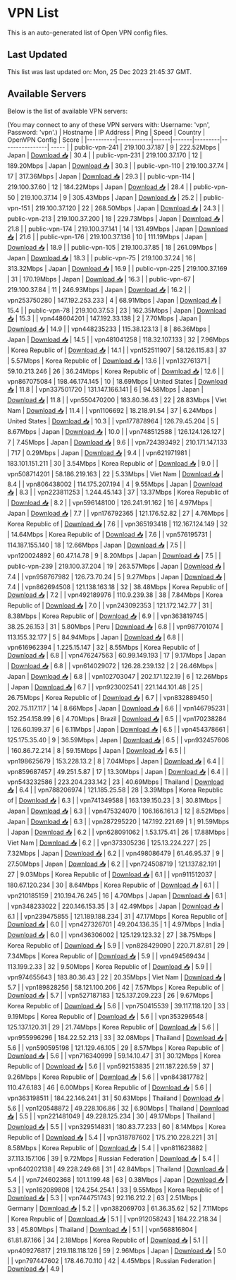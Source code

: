 # VPN List

This is an auto-generated list of Open VPN config files.

## Last Updated

This list was last updated on: Mon, 25 Dec 2023 21:45:37 GMT.

## Available Servers

Below is the list of available VPN servers:

(You may connect to any of these VPN servers with: Username: 'vpn', Password: 'vpn'.)
| Hostname | IP Address | Ping | Speed | Country | OpenVPN Config | Score |
|----------|------------|------|-------|---------|----------------| ----- |
| public-vpn-241 | 219.100.37.187 | 9 | 222.52Mbps | Japan | [Download 📥](./configs/server_0_JP.ovpn) | 30.4 |
| public-vpn-231 | 219.100.37.170 | 12 | 189.20Mbps | Japan | [Download 📥](./configs/server_1_JP.ovpn) | 30.3 |
| public-vpn-110 | 219.100.37.74 | 17 | 317.36Mbps | Japan | [Download 📥](./configs/server_2_JP.ovpn) | 29.3 |
| public-vpn-114 | 219.100.37.60 | 12 | 184.22Mbps | Japan | [Download 📥](./configs/server_3_JP.ovpn) | 28.4 |
| public-vpn-50 | 219.100.37.14 | 9 | 305.43Mbps | Japan | [Download 📥](./configs/server_4_JP.ovpn) | 25.2 |
| public-vpn-151 | 219.100.37.120 | 22 | 268.50Mbps | Japan | [Download 📥](./configs/server_5_JP.ovpn) | 24.3 |
| public-vpn-213 | 219.100.37.200 | 18 | 229.73Mbps | Japan | [Download 📥](./configs/server_6_JP.ovpn) | 21.8 |
| public-vpn-174 | 219.100.37.141 | 14 | 131.49Mbps | Japan | [Download 📥](./configs/server_7_JP.ovpn) | 21.6 |
| public-vpn-176 | 219.100.37.136 | 10 | 111.19Mbps | Japan | [Download 📥](./configs/server_8_JP.ovpn) | 18.9 |
| public-vpn-105 | 219.100.37.85 | 18 | 261.09Mbps | Japan | [Download 📥](./configs/server_9_JP.ovpn) | 18.3 |
| public-vpn-75 | 219.100.37.24 | 16 | 313.32Mbps | Japan | [Download 📥](./configs/server_10_JP.ovpn) | 16.9 |
| public-vpn-225 | 219.100.37.169 | 31 | 170.19Mbps | Japan | [Download 📥](./configs/server_11_JP.ovpn) | 16.3 |
| public-vpn-67 | 219.100.37.84 | 11 | 246.93Mbps | Japan | [Download 📥](./configs/server_12_JP.ovpn) | 16.2 |
| vpn253750280 | 147.192.253.233 | 4 | 68.91Mbps | Japan | [Download 📥](./configs/server_13_JP.ovpn) | 15.4 |
| public-vpn-78 | 219.100.37.53 | 23 | 162.35Mbps | Japan | [Download 📥](./configs/server_14_JP.ovpn) | 15.3 |
| vpn448604201 | 147.192.33.138 | 2 | 7.70Mbps | Japan | [Download 📥](./configs/server_15_JP.ovpn) | 14.9 |
| vpn448235233 | 115.38.123.13 | 8 | 86.36Mbps | Japan | [Download 📥](./configs/server_16_JP.ovpn) | 14.5 |
| vpn481041258 | 118.32.107.133 | 32 | 7.96Mbps | Korea Republic of | [Download 📥](./configs/server_17_KR.ovpn) | 14.1 |
| vpn152511907 | 58.126.115.83 | 37 | 5.57Mbps | Korea Republic of | [Download 📥](./configs/server_18_KR.ovpn) | 13.6 |
| vpn132761371 | 59.10.213.246 | 26 | 36.24Mbps | Korea Republic of | [Download 📥](./configs/server_19_KR.ovpn) | 12.6 |
| vpn867075084 | 198.46.174.145 | 10 | 18.69Mbps | United States | [Download 📥](./configs/server_20_US.ovpn) | 11.8 |
| vpn337501720 | 131.147.166.141 | 6 | 94.58Mbps | Japan | [Download 📥](./configs/server_21_JP.ovpn) | 11.8 |
| vpn550470200 | 183.80.36.43 | 22 | 28.83Mbps | Viet Nam | [Download 📥](./configs/server_22_VN.ovpn) | 11.4 |
| vpn1106692 | 18.218.91.54 | 37 | 6.24Mbps | United States | [Download 📥](./configs/server_23_US.ovpn) | 10.3 |
| vpn177878964 | 126.79.45.204 | 5 | 8.67Mbps | Japan | [Download 📥](./configs/server_24_JP.ovpn) | 10.0 |
| vpn748512588 | 126.124.126.127 | 7 | 7.45Mbps | Japan | [Download 📥](./configs/server_25_JP.ovpn) | 9.6 |
| vpn724393492 | 210.171.147.133 | 717 | 0.29Mbps | Japan | [Download 📥](./configs/server_26_JP.ovpn) | 9.4 |
| vpn621971981 | 183.101.151.211 | 30 | 3.54Mbps | Korea Republic of | [Download 📥](./configs/server_27_KR.ovpn) | 9.0 |
| vpn508714201 | 58.186.219.163 | 22 | 5.33Mbps | Viet Nam | [Download 📥](./configs/server_28_VN.ovpn) | 8.4 |
| vpn806438002 | 114.175.207.194 | 4 | 9.55Mbps | Japan | [Download 📥](./configs/server_29_JP.ovpn) | 8.3 |
| vpn223811253 | 1.244.45.143 | 37 | 13.37Mbps | Korea Republic of | [Download 📥](./configs/server_30_KR.ovpn) | 8.2 |
| vpn596148100 | 126.241.91.162 | 16 | 4.97Mbps | Japan | [Download 📥](./configs/server_31_JP.ovpn) | 7.7 |
| vpn176792365 | 121.176.52.82 | 27 | 4.76Mbps | Korea Republic of | [Download 📥](./configs/server_32_KR.ovpn) | 7.6 |
| vpn365193418 | 112.167.124.149 | 32 | 14.64Mbps | Korea Republic of | [Download 📥](./configs/server_33_KR.ovpn) | 7.6 |
| vpn576195731 | 114.187.155.140 | 18 | 12.66Mbps | Japan | [Download 📥](./configs/server_34_JP.ovpn) | 7.5 |
| vpn120024892 | 60.47.14.78 | 9 | 8.20Mbps | Japan | [Download 📥](./configs/server_35_JP.ovpn) | 7.5 |
| public-vpn-239 | 219.100.37.204 | 19 | 263.57Mbps | Japan | [Download 📥](./configs/server_36_JP.ovpn) | 7.4 |
| vpn958767982 | 126.73.70.24 | 5 | 9.27Mbps | Japan | [Download 📥](./configs/server_37_JP.ovpn) | 7.4 |
| vpn862694508 | 121.138.163.18 | 32 | 38.48Mbps | Korea Republic of | [Download 📥](./configs/server_38_KR.ovpn) | 7.2 |
| vpn492189976 | 110.9.239.38 | 38 | 7.84Mbps | Korea Republic of | [Download 📥](./configs/server_39_KR.ovpn) | 7.0 |
| vpn243092353 | 121.172.142.77 | 31 | 8.38Mbps | Korea Republic of | [Download 📥](./configs/server_40_KR.ovpn) | 6.9 |
| vpn363819745 | 38.25.26.153 | 31 | 5.80Mbps | Peru | [Download 📥](./configs/server_41_PE.ovpn) | 6.8 |
| vpn987701074 | 113.155.32.177 | 5 | 84.94Mbps | Japan | [Download 📥](./configs/server_42_JP.ovpn) | 6.8 |
| vpn616962394 | 1.225.15.147 | 32 | 8.55Mbps | Korea Republic of | [Download 📥](./configs/server_43_KR.ovpn) | 6.8 |
| vpn476247563 | 60.99.149.193 | 17 | 9.17Mbps | Japan | [Download 📥](./configs/server_44_JP.ovpn) | 6.8 |
| vpn614029072 | 126.28.239.132 | 2 | 26.46Mbps | Japan | [Download 📥](./configs/server_45_JP.ovpn) | 6.8 |
| vpn102703047 | 202.171.122.19 | 6 | 12.26Mbps | Japan | [Download 📥](./configs/server_46_JP.ovpn) | 6.7 |
| vpn923002541 | 221.144.101.48 | 25 | 26.75Mbps | Korea Republic of | [Download 📥](./configs/server_47_KR.ovpn) | 6.7 |
| vpn832889450 | 202.75.117.117 | 14 | 8.66Mbps | Japan | [Download 📥](./configs/server_48_JP.ovpn) | 6.6 |
| vpn146795231 | 152.254.158.99 | 6 | 4.70Mbps | Brazil | [Download 📥](./configs/server_49_BR.ovpn) | 6.5 |
| vpn170238284 | 126.60.199.37 | 6 | 6.11Mbps | Japan | [Download 📥](./configs/server_50_JP.ovpn) | 6.5 |
| vpn454378661 | 125.175.35.40 | 9 | 36.59Mbps | Japan | [Download 📥](./configs/server_51_JP.ovpn) | 6.5 |
| vpn932457606 | 160.86.72.214 | 8 | 59.15Mbps | Japan | [Download 📥](./configs/server_52_JP.ovpn) | 6.5 |
| vpn198625679 | 153.228.13.2 | 8 | 7.04Mbps | Japan | [Download 📥](./configs/server_53_JP.ovpn) | 6.4 |
| vpn859687457 | 49.251.5.87 | 17 | 13.30Mbps | Japan | [Download 📥](./configs/server_54_JP.ovpn) | 6.4 |
| vpn543232586 | 223.204.233.142 | 23 | 40.69Mbps | Thailand | [Download 📥](./configs/server_55_TH.ovpn) | 6.4 |
| vpn788206974 | 121.185.25.58 | 28 | 3.39Mbps | Korea Republic of | [Download 📥](./configs/server_56_KR.ovpn) | 6.3 |
| vpn741349588 | 163.139.150.23 | 3 | 30.81Mbps | Japan | [Download 📥](./configs/server_57_JP.ovpn) | 6.3 |
| vpn475324070 | 106.166.161.3 | 12 | 8.52Mbps | Japan | [Download 📥](./configs/server_58_JP.ovpn) | 6.3 |
| vpn287295220 | 147.192.221.69 | 1 | 91.59Mbps | Japan | [Download 📥](./configs/server_59_JP.ovpn) | 6.2 |
| vpn628091062 | 1.53.175.41 | 26 | 17.88Mbps | Viet Nam | [Download 📥](./configs/server_60_VN.ovpn) | 6.2 |
| vpn373305236 | 125.13.224.227 | 25 | 7.32Mbps | Japan | [Download 📥](./configs/server_61_JP.ovpn) | 6.2 |
| vpn498086479 | 61.46.95.37 | 9 | 27.50Mbps | Japan | [Download 📥](./configs/server_62_JP.ovpn) | 6.2 |
| vpn724508719 | 121.137.82.191 | 27 | 9.03Mbps | Korea Republic of | [Download 📥](./configs/server_63_KR.ovpn) | 6.1 |
| vpn911512037 | 180.67.120.234 | 30 | 8.64Mbps | Korea Republic of | [Download 📥](./configs/server_64_KR.ovpn) | 6.1 |
| vpn210185159 | 210.194.76.245 | 16 | 4.70Mbps | Japan | [Download 📥](./configs/server_65_JP.ovpn) | 6.1 |
| vpn348233022 | 220.146.153.35 | 3 | 42.49Mbps | Japan | [Download 📥](./configs/server_66_JP.ovpn) | 6.1 |
| vpn239475855 | 121.189.188.234 | 31 | 47.17Mbps | Korea Republic of | [Download 📥](./configs/server_67_KR.ovpn) | 6.0 |
| vpn427326701 | 49.204.136.35 | 1 | 4.97Mbps | India | [Download 📥](./configs/server_68_IN.ovpn) | 6.0 |
| vpn436306002 | 125.129.123.32 | 27 | 38.75Mbps | Korea Republic of | [Download 📥](./configs/server_69_KR.ovpn) | 5.9 |
| vpn828429090 | 220.71.87.81 | 29 | 7.34Mbps | Korea Republic of | [Download 📥](./configs/server_70_KR.ovpn) | 5.9 |
| vpn494569434 | 113.199.2.33 | 32 | 9.50Mbps | Korea Republic of | [Download 📥](./configs/server_71_KR.ovpn) | 5.9 |
| vpn974655643 | 183.80.36.43 | 22 | 20.35Mbps | Viet Nam | [Download 📥](./configs/server_72_VN.ovpn) | 5.7 |
| vpn189828256 | 58.121.100.206 | 42 | 7.57Mbps | Korea Republic of | [Download 📥](./configs/server_73_KR.ovpn) | 5.7 |
| vpn527187183 | 125.137.209.223 | 26 | 9.67Mbps | Korea Republic of | [Download 📥](./configs/server_74_KR.ovpn) | 5.6 |
| vpn750415539 | 39.117.118.120 | 33 | 9.19Mbps | Korea Republic of | [Download 📥](./configs/server_75_KR.ovpn) | 5.6 |
| vpn353296548 | 125.137.120.31 | 29 | 21.74Mbps | Korea Republic of | [Download 📥](./configs/server_76_KR.ovpn) | 5.6 |
| vpn955996296 | 184.22.52.213 | 33 | 32.08Mbps | Thailand | [Download 📥](./configs/server_77_TH.ovpn) | 5.6 |
| vpn590595198 | 121.129.46.105 | 29 | 8.57Mbps | Korea Republic of | [Download 📥](./configs/server_78_KR.ovpn) | 5.6 |
| vpn716340999 | 59.14.10.47 | 31 | 30.12Mbps | Korea Republic of | [Download 📥](./configs/server_79_KR.ovpn) | 5.6 |
| vpn592153835 | 211.187.226.59 | 37 | 9.26Mbps | Korea Republic of | [Download 📥](./configs/server_80_KR.ovpn) | 5.6 |
| vpn843817782 | 110.47.6.183 | 46 | 6.00Mbps | Korea Republic of | [Download 📥](./configs/server_81_KR.ovpn) | 5.6 |
| vpn363198511 | 184.22.146.241 | 31 | 50.63Mbps | Thailand | [Download 📥](./configs/server_82_TH.ovpn) | 5.6 |
| vpn120548872 | 49.228.106.86 | 32 | 6.90Mbps | Thailand | [Download 📥](./configs/server_83_TH.ovpn) | 5.5 |
| vpn221481049 | 49.228.125.234 | 30 | 49.17Mbps | Thailand | [Download 📥](./configs/server_84_TH.ovpn) | 5.5 |
| vpn329514831 | 180.83.77.233 | 60 | 8.14Mbps | Korea Republic of | [Download 📥](./configs/server_85_KR.ovpn) | 5.4 |
| vpn318787602 | 175.210.228.221 | 31 | 8.58Mbps | Korea Republic of | [Download 📥](./configs/server_86_KR.ovpn) | 5.4 |
| vpn811623882 | 37.113.157.106 | 39 | 9.72Mbps | Russian Federation | [Download 📥](./configs/server_87_RU.ovpn) | 5.4 |
| vpn640202138 | 49.228.249.68 | 31 | 42.84Mbps | Thailand | [Download 📥](./configs/server_88_TH.ovpn) | 5.4 |
| vpn724602368 | 101.1.199.48 | 63 | 0.38Mbps | Japan | [Download 📥](./configs/server_89_JP.ovpn) | 5.3 |
| vpn162089808 | 124.254.254.1 | 33 | 9.55Mbps | Korea Republic of | [Download 📥](./configs/server_90_KR.ovpn) | 5.3 |
| vpn744751743 | 92.116.212.2 | 63 | 2.51Mbps | Germany | [Download 📥](./configs/server_91_DE.ovpn) | 5.2 |
| vpn382069703 | 61.36.35.62 | 52 | 7.11Mbps | Korea Republic of | [Download 📥](./configs/server_92_KR.ovpn) | 5.1 |
| vpn912058243 | 184.22.218.34 | 33 | 45.80Mbps | Thailand | [Download 📥](./configs/server_93_TH.ovpn) | 5.1 |
| vpn568816804 | 61.81.87.166 | 34 | 2.18Mbps | Korea Republic of | [Download 📥](./configs/server_94_KR.ovpn) | 5.1 |
| vpn409276817 | 219.118.118.126 | 59 | 2.96Mbps | Japan | [Download 📥](./configs/server_95_JP.ovpn) | 5.0 |
| vpn797447602 | 178.46.70.110 | 42 | 4.45Mbps | Russian Federation | [Download 📥](./configs/server_96_RU.ovpn) | 4.9 |
